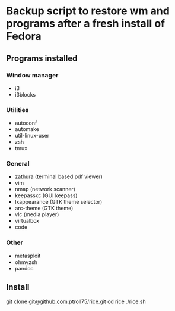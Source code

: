 # **Backup script to restore wm and programs after a fresh install of Fedora**

## **Programs installed**

### Window manager
- i3 
- i3blocks

### Utilities
- autoconf
- automake
- util-linux-user
- zsh 
- tmux

### General 
- zathura (terminal based pdf viewer)
- vim 
- nmap (network scanner)
- keepassxc (GUI keepass)
- lxappearance (GTK theme selector)
- arc-theme (GTK theme)
- vlc (media player)
- virtualbox
- code

### Other 
- metasploit 
- ohmyzsh
- pandoc

## **Install**
git clone git@github.com:ptroll75/rice.git
cd rice 
./rice.sh 
